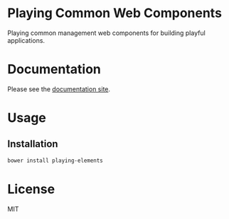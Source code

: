 Playing Common Web Components
=============================

Playing common management web components for building playful applications.

# Documentation

Please see the [documentation site](https://playingio.github.io).

# Usage

## Installation

```bash
bower install playing-elements
```

# License

MIT